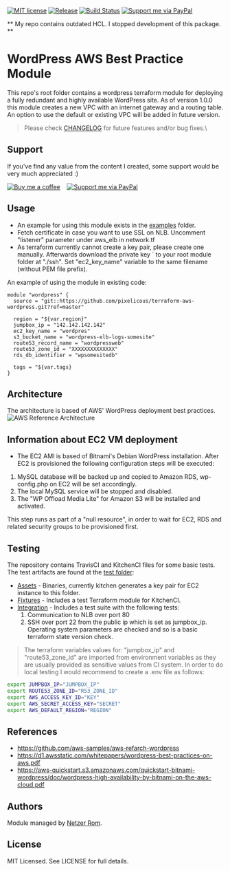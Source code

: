 [![MIT license](https://img.shields.io/badge/license-MIT-brightgreen.svg)](http://opensource.org/licenses/MIT)
[![Release](https://img.shields.io/github/release/pixelicous/terraform-aws-wordpress.svg)](https://github.com/pixelicous/terraform-aws-wordpress/releases)
[![Build Status](https://travis-ci.org/pixelicous/terraform-aws-wordpress.svg?branch=master)](https://travis-ci.org/pixelicous/terraform-aws-wordpress)
[![Support me via PayPal](https://img.shields.io/badge/PayPal-Support-orange.svg?style=flat&logo=paypal)](https://www.paypal.me/pixeIabs)

** 
My repo contains outdated HCL. I stopped development of this package.
**

# WordPress AWS Best Practice Module
This repo's root folder contains a wordpress terraform module for deploying a fully redundant and highly available WordPress site.
As of version 1.0.0 this module creates a new VPC with an internet gateway and a routing table.
An option to use the default or existing VPC will be added in future version.

> Please check [CHANGELOG](CHANGELOG.md) for future features and/or bug fixes.\

## Support
If you've find any value from the content I created, some support would be very much appreciated :)

[![Buy me a coffee](https://www.buymeacoffee.com/assets/img/custom_images/yellow_img.png)](https://www.buymeacoffee.com/pixelabs)&nbsp;&nbsp;&nbsp;&nbsp;[![Support me via PayPal](https://cdn.rawgit.com/twolfson/paypal-github-button/1.0.0/dist/button.svg)](https://www.paypal.me/pixeIabs/)

## Usage
* An example for using this module exists in the [examples](examples/) folder.
* Fetch certificate in case you want to use SSL on NLB. Uncomment "listener" parameter under aws_elb in network.tf
* As terraform currently cannot create a key pair, please create one manually. Afterwards download the private key `
  to your root module folder at "./ssh". Set "ec2_key_name" variable to the same filename (without PEM file prefix).

An example of using the module in existing code:
```hcl
module "wordpress" {
  source = "git::https://github.com/pixelicous/terraform-aws-wordpress.git?ref=master"

  region = "${var.region}"
  jumpbox_ip = "142.142.142.142"
  ec2_key_name = "wordpres"
  s3_bucket_name = "wordpress-elb-logs-somesite"
  route53_record_name = "wordpressweb"
  route53_zone_id = "XXXXXXXXXXXXXX"
  rds_db_identifier = "wpsomesitedb"

  tags = "${var.tags}
}
```

## Architecture
The architecture is based of AWS' WordPress deployment best practices.
![AWS Reference Architecture](https://github.com/pixelicous/terraform-aws-wordpress/blob/master/images/aws-refarch-wordpress.jpeg?raw=true)


## Information about EC2 VM deployment
* The EC2 AMI is based of Bitnami's Debian WordPress installation.
After EC2 is provisioned the following configuration steps will be executed:
1. MySQL database will be backed up and copied to Amazon RDS, wp-config.php on EC2 will be set accordingly.
2. The local MySQL service will be stopped and disabled.
3. The "WP Offload Media Lite" for Amazon S3 will be installed and activated.

This step runs as part of a "null resource", in order to wait for EC2, RDS and related security groups to be provisioned first.

## Testing
The repository contains TravisCI and KitchenCI files for some basic tests.
The test artifacts are found at the [test folder](test/):
* [Assets](test/assets/) - Binaries, currently kitchen generates a key pair for EC2 instance to this folder.
* [Fixtures](test/fixtures/tf_module/) - Includes a test Terraform module for KitchenCI.
* [Integration](test/integration/test_suite/controls/) - Includes a test suite with the following tests:
  1. Communication to NLB over port 80
  2. SSH over port 22 from the public ip which is set as jumpbox_ip.
Operating system parameters are checked and so is a basic terraform state version check.
> The terraform variables values for: "jumpbox_ip" and "route53_zone_id" are imported from environment variables as  they are usually provided as sensitive values from CI system.
In order to do local testing I would recommend to create a .env file as follows:
```bash
export JUMPBOX_IP="JUMPBOX_IP"
export ROUTE53_ZONE_ID="R53_ZONE_ID"
export AWS_ACCESS_KEY_ID="KEY"
export AWS_SECRET_ACCESS_KEY="SECRET"
export AWS_DEFAULT_REGION="REGION"
```


## References
* https://github.com/aws-samples/aws-refarch-wordpress
* https://d1.awsstatic.com/whitepapers/wordpress-best-practices-on-aws.pdf
* https://aws-quickstart.s3.amazonaws.com/quickstart-bitnami-wordpress/doc/wordpress-high-availability-by-bitnami-on-the-aws-cloud.pdf

## Authors
Module managed by [Netzer Rom](https://github.com/pixelicous).

## License
MIT Licensed. See LICENSE for full details.

